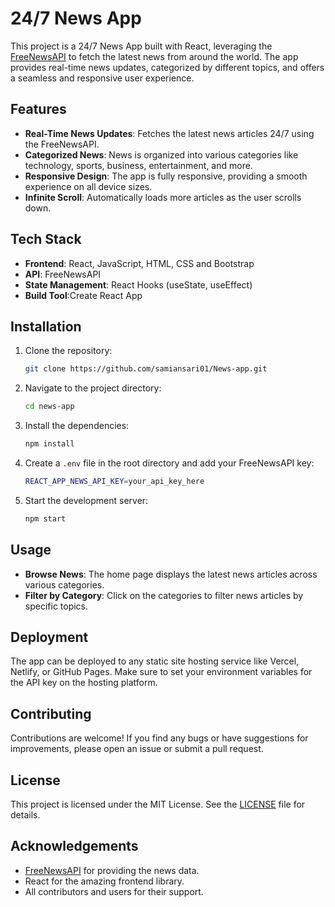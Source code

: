 
# 24/7 News App

This project is a 24/7 News App built with React, leveraging the [FreeNewsAPI](https://newsapi.org/) to fetch the latest news from around the world. The app provides real-time news updates, categorized by different topics, and offers a seamless and responsive user experience.

## Features

- **Real-Time News Updates**: Fetches the latest news articles 24/7 using the FreeNewsAPI.
- **Categorized News**: News is organized into various categories like technology, sports, business, entertainment, and more.
- **Responsive Design**: The app is fully responsive, providing a smooth experience on all device sizes.
- **Infinite Scroll**: Automatically loads more articles as the user scrolls down.

## Tech Stack

- **Frontend**: React, JavaScript, HTML, CSS and Bootstrap
- **API**: FreeNewsAPI
- **State Management**: React Hooks (useState, useEffect)
- **Build Tool**:Create React App 

## Installation

1. Clone the repository:
   ```bash
   git clone https://github.com/samiansari01/News-app.git
   ```
2. Navigate to the project directory:
   ```bash
   cd news-app
   ```
3. Install the dependencies:
   ```bash
   npm install
   ```
4. Create a `.env` file in the root directory and add your FreeNewsAPI key:
   ```bash
   REACT_APP_NEWS_API_KEY=your_api_key_here
   ```
5. Start the development server:
   ```bash
   npm start
   ```

## Usage

- **Browse News**: The home page displays the latest news articles across various categories.
- **Filter by Category**: Click on the categories to filter news articles by specific topics.

## Deployment

The app can be deployed to any static site hosting service like Vercel, Netlify, or GitHub Pages. Make sure to set your environment variables for the API key on the hosting platform.

## Contributing

Contributions are welcome! If you find any bugs or have suggestions for improvements, please open an issue or submit a pull request.

## License

This project is licensed under the MIT License. See the [LICENSE](LICENSE) file for details.

## Acknowledgements

- [FreeNewsAPI](https://newsapi.org/) for providing the news data.
- React for the amazing frontend library.
- All contributors and users for their support.
